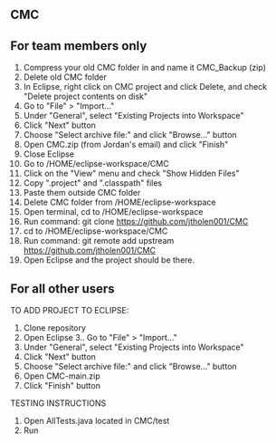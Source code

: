 ## CMC


## For team members only

1. Compress your old CMC folder in and name it CMC_Backup (zip)
2. Delete old CMC folder
3. In Eclipse, right click on CMC project and click Delete, and check "Delete project contents on disk"
4. Go to "File" > "Import..."
5. Under "General", select "Existing Projects into Workspace"
6. Click "Next" button
7. Choose "Select archive file:" and click "Browse..." button
8. Open CMC.zip (from Jordan's email) and click "Finish"
9. Close Eclipse 
10. Go to /HOME/eclipse-workspace/CMC
11. Click on the "View" menu and check "Show Hidden Files"
12. Copy ".project" and ".classpath" files
13. Paste them outside CMC folder
14. Delete CMC folder from /HOME/eclipse-workspace
15. Open terminal, cd to /HOME/eclipse-workspace
16. Run command: git clone https://github.com/jtholen001/CMC
17. cd to /HOME/eclipse-workspace/CMC
18. Run command: git remote add upstream https://github.com/jtholen001/CMC
19. Open Eclipse and the project should be there.

## For all other users

TO ADD PROJECT TO ECLIPSE:
1. Clone repository
2. Open Eclipse
3.. Go to "File" > "Import..."
4. Under "General", select "Existing Projects into Workspace"
5. Click "Next" button
6. Choose "Select archive file:" and click "Browse..." button
7. Open CMC-main.zip
8. Click "Finish" button

TESTING INSTRUCTIONS

1) Open AllTests.java located in CMC/test
2) Run
